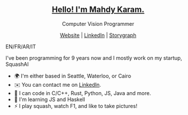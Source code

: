 <p align="center">
<!--   <img src="https://i.ibb.co/1MfwVkV/Linkedd-In-cover-1.png" width="100%" />  -->
  <h2 align="center"><a href="https://mmkaram.github.io">Hello! I'm Mahdy Karam.</a></h2>
  <p align="center"> Computer Vision Programmer</p>
</p>
<p align="center">
  <a href="https://mmkaram.github.io">Website</a> | 
  <a href="https://linkedin.com/in/mahdykaram">LinkedIn</a> |
  <a href="https://app.thestorygraph.com/profile/mmkaram">Storygraph</a>

</p>

EN/FR/AR/IT

I've been programming for 9 years now and I mostly work on my startup, SquashAI

* 🌍  I'm either based in Seattle, Waterloo, or Cairo
* ✉️  You can contact me on [LinkedIn](https://www.linkedin.com/in/mahdykaram).
* 💾  I can code in C/C++, Rust, Python, JS, Java and more.
* 🧠  I'm learning JS and Haskell
* ⚡  I play squash, watch F1, and like to take pictures!
